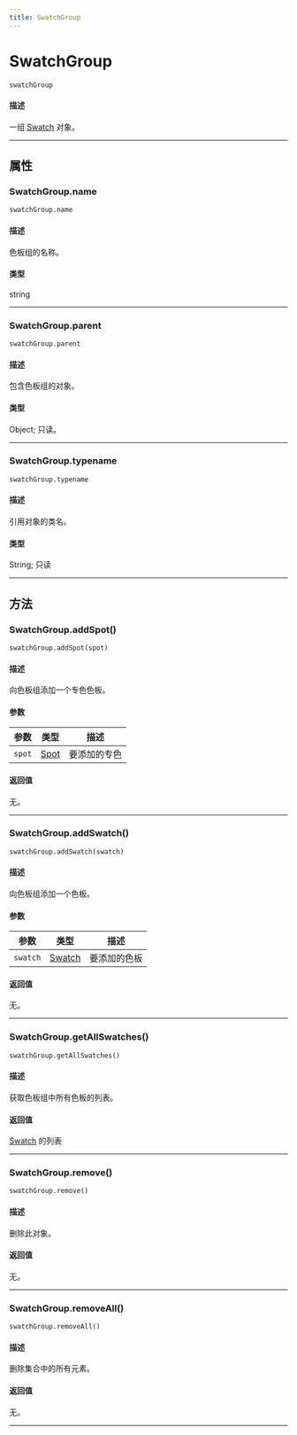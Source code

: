 ```yaml
---
title: SwatchGroup
---
```

# SwatchGroup

`swatchGroup`

#### 描述

一组 [Swatch](.././Swatch) 对象。

---

## 属性

### SwatchGroup.name

`swatchGroup.name`

#### 描述

色板组的名称。

#### 类型

string

---

### SwatchGroup.parent

`swatchGroup.parent`

#### 描述

包含色板组的对象。

#### 类型

Object; 只读。

---

### SwatchGroup.typename

`swatchGroup.typename`

#### 描述

引用对象的类名。

#### 类型

String; 只读

---

## 方法

### SwatchGroup.addSpot()

`swatchGroup.addSpot(spot)`

#### 描述

向色板组添加一个专色色板。

#### 参数

| 参数 | 类型 | 描述 |
| --- | --- | --- |
| `spot` | [Spot](.././Spot) | 要添加的专色 |

#### 返回值

无。

---

### SwatchGroup.addSwatch()

`swatchGroup.addSwatch(swatch)`

#### 描述

向色板组添加一个色板。

#### 参数

| 参数 | 类型 | 描述 |
| --- | --- | --- |
| `swatch` | [Swatch](.././Swatch) | 要添加的色板 |

#### 返回值

无。

---

### SwatchGroup.getAllSwatches()

`swatchGroup.getAllSwatches()`

#### 描述

获取色板组中所有色板的列表。

#### 返回值

[Swatch](.././Swatch) 的列表

---

### SwatchGroup.remove()

`swatchGroup.remove()`

#### 描述

删除此对象。

#### 返回值

无。

---

### SwatchGroup.removeAll()

`swatchGroup.removeAll()`

#### 描述

删除集合中的所有元素。

#### 返回值

无。

---
